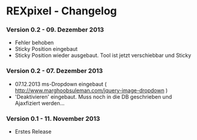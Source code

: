 REXpixel - Changelog
============================

### Version 0.2 - 09. Dezember 2013 

* Fehler behoben
* Sticky Position eingebaut
* Sticky Position wieder ausgebaut. Tool ist jetzt verschiebbar und Sticky


### Version 0.2 - 07. Dezember 2013 

* 07.12.2013 ms-Dropdown eingebaut ( http://www.marghoobsuleman.com/jquery-image-dropdown )
* 'Deaktivieren' eingebaut. Muss noch in die DB geschrieben und Ajaxfiziert werden...

### Version 0.1 - 11. November 2013 

* Erstes Release


